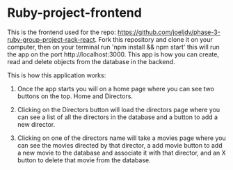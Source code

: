 # Ruby-project-frontend

This is the frontend used for the repo: https://github.com/joeljdv/phase-3-ruby-group-project-rack-react. Fork this repository and clone it on your computer, then on your terminal run 'npm install && npm start' this will run the app on the port http://localhost:3000. This app is how you can create, read and delete objects from the database in the backend.

This is how this application works:

1. Once the app starts  you will on a home page where you can see two buttons on the top. Home and Directors.

2. Clicking on the Directors button will load the directors page where you can see a list of all the directors in the database and a button to add a new director.

3. Clicking on one of the directors name will take a movies page where you can see the movies directed by that director, a add movie button to add a new movie to the database and associate it with that director, and an X button to delete that movie from the database.

